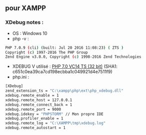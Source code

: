 ## pour XAMPP
### XDebug notes :
- OS : Windows 10
- php -v : 
```bash
PHP 7.0.9 (cli) (built: Jul 20 2016 11:08:23) ( ZTS )
Copyright (c) 1997-2016 The PHP Group
Zend Engine v3.0.0, Copyright (c) 1998-2016 Zend Technologies
```

- XDEBUG V utilisé : [PHP 7.0 VC14 TS (32 bit)](https://xdebug.org/files/php_xdebug-2.4.1-7.0-vc14.dll)
  (SHA1: c651c0ea39ca7cd198ecbba1c049921d4e7511f9)
- php.ini : 
```bash
[XDebug]
zend_extension_ts = "C:\xampp\php\ext\php_xdebug.dll"
xdebug.remote_enable = 1
xdebug.remote_host = 127.0.0.1
xdebug.remote_connect_back = 1
xdebug.remote_port = 9000
xdebug.idekey = "PHPSTORM" // Mon propre IDE
xdebug.profiler_enable = 1
xdebug.remote_log = "C:\XAMPP\tmp\xdebug.log"
xdebug.remote_autostart = 1
```
